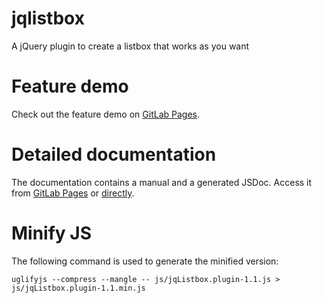 # jqlistbox
A jQuery plugin to create a listbox that works as you want

# Feature demo
Check out the feature demo on [GitLab Pages](https://ferencb.github.io/jqlistbox/).

# Detailed documentation
The documentation contains a manual and a generated JSDoc. Access it from [GitLab Pages](https://ferencb.github.io/jqlistbox/) or [directly](https://ferencb.github.io/jqlistbox/manual.html).

# Minify JS
The following command is used to generate the minified version:

```
uglifyjs --compress --mangle -- js/jqListbox.plugin-1.1.js > js/jqListbox.plugin-1.1.min.js
```